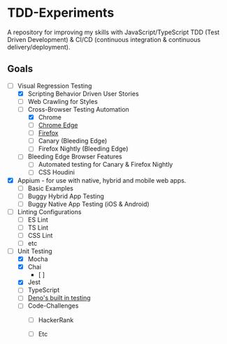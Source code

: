 # TDD-Experiments
A repository for improving my skills with JavaScript/TypeScript TDD (Test Driven Development) & CI/CD (continuous integration & continuous delivery/deployment).

## Goals

- [ ] Visual Regression Testing 
  - [x] Scripting Behavior Driven User Stories
  - [ ] Web Crawling for Styles
  - [ ] Cross-Browser Testing Automation
    - [x] Chrome
    - [ ] [Chrome Edge ](https://www.npmjs.com/package/puppeteer-edge)
    - [ ] [Firefox](https://www.npmjs.com/package/puppeteer-firefox) 
    - [ ]  Canary (Bleeding Edge)
    - [ ]  Firefox Nightly (Bleeding Edge)
  - [ ] Bleeding Edge Browser Features
    - [ ] Automated testing for Canary & Firefox Nightly
    - [ ] CSS Houdini
- [x] Appium - for use with native, hybrid and mobile web apps.
  - [ ] Basic Examples
  - [ ] Buggy Hybrid App Testing
  - [ ] Buggy Native App Testing (iOS & Android)
- [ ] Linting Configurations
  - [ ] ES Lint
  - [ ] TS Lint
  - [ ] CSS Lint
  - [ ] etc
- [ ] Unit Testing
  - [x] Mocha
  - [x] Chai
    - [ ] 
  - [x] Jest
  - [ ] TypeScript
  - [ ] [Deno's built in testing](https://deno.land/manual/testing)
  - [ ] Code-Challenges
    - [ ] HackerRank
    - [ ] Etc

